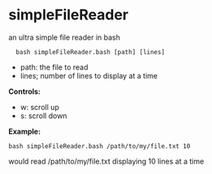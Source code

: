# simpleFileReader
an ultra simple file reader in bash

      bash simpleFileReader.bash [path] [lines]
      
* path: the file to read
* lines; number of lines to display at a time

__Controls:__

* w: scroll up
* s: scroll down

__Example:__
    
    bash simpleFileReader.bash /path/to/my/file.txt 10
    
 would read /path/to/my/file.txt displaying 10 lines at a time
